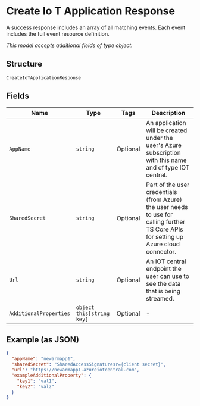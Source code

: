 
# Create Io T Application Response

A success response includes an array of all matching events. Each event includes the full event resource definition.

*This model accepts additional fields of type object.*

## Structure

`CreateIoTApplicationResponse`

## Fields

| Name | Type | Tags | Description |
|  --- | --- | --- | --- |
| `AppName` | `string` | Optional | An application will be created under the user's Azure subscription with this name and of type IOT central. |
| `SharedSecret` | `string` | Optional | Part of the user credentials (from Azure) the user needs to use for calling further TS Core APIs for setting up Azure cloud connector. |
| `Url` | `string` | Optional | An IOT central endpoint the user can use to see the data that is being streamed. |
| `AdditionalProperties` | `object this[string key]` | Optional | - |

## Example (as JSON)

```json
{
  "appName": "newarmapp1",
  "sharedSecret": "SharedAccessSignaturesr={client secret}",
  "url": "https://newarmapp1.azureiotcentral.com",
  "exampleAdditionalProperty": {
    "key1": "val1",
    "key2": "val2"
  }
}
```

